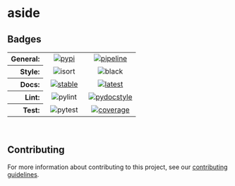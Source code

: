# aside

## Badges

<table style="margin-left: auto; margin-right: auto;"><tr>
<th align='right'>General:</th>
<td style='padding-left: 1em' align='center'><a href="https://pypi.org/project/aside"><img src="https://img.shields.io/pypi/v/aside?color=brightgreen&label=pypi%20%20latest" alt="pypi"/></a></td>
<td style='padding-left: 1em' align='center'><a href="https://gitlab.com/python-aside/aside/pipelines/master/latest"><img src="https://gitlab.com/python-aside/aside/badges/master/pipeline.svg" alt="pipeline"/></a></td>
</tr><tr>
<th align='right'>Style:</th>
<td style='padding-left: 1em' align='center'><img src="https://gitlab.com/python-aside/aside/-/jobs/artifacts/master/raw/.out/isort.svg?job=lint" alt="isort"/></td>
<td style='padding-left: 1em' align='center'><img src="https://gitlab.com/python-aside/aside/-/jobs/artifacts/master/raw/.out/black.svg?job=lint" alt="black"/></td>
</tr><tr>
<th align='right'>Docs:</th>
<td style='padding-left: 1em' align='center'><a href="https://aside.rtfd.io/en/stable"><img src="https://img.shields.io/readthedocs/aside/stable?label=%E2%A0%80%20stable%20%E2%A0%80" alt="stable"/></a></td>
<td style='padding-left: 1em' align='center'><a href="https://aside.rtfd.io/en/latest"><img src="https://img.shields.io/readthedocs/aside/latest?label=%E2%A0%80%20latest%20%E2%A0%80" alt="latest"/></a></td>
</tr><tr>
<th align='right'>Lint:</th>
<td style='padding-left: 1em' align='center'><img src="https://gitlab.com/python-aside/aside/-/jobs/artifacts/master/raw/.out/pylint.svg?job=lint" alt="pylint"/></td>
<td style='padding-left: 1em' align='center'><a href="https://python-aside.gitlab.io/"><img src="https://gitlab.com/python-aside/aside/-/jobs/artifacts/master/raw/.out/pydocstyle.svg?job=lint" alt="pydocstyle"/></a></td>
</tr><tr>
<th align='right'>Test:</th>
<td style='padding-left: 1em' align='center'><img src="https://gitlab.com/python-aside/aside/-/jobs/artifacts/master/raw/.out/pytest.svg?job=test" alt="pytest"/></td>
<td style='padding-left: 1em' align='center'><a href="https://gitlab.com/python-aside/aside/-/graphs/master/charts"><img src="https://gitlab.com/python-aside/aside/-/jobs/artifacts/master/raw/.out/coverage.svg?job=test" alt="coverage"/></a></td>
</tr></table>
<br/>

## Contributing

For more information about contributing to this project, see our
[contributing guidelines](https://aside.rtfd.io/en/latest/contributing).
